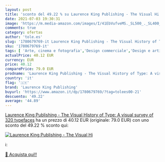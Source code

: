 ```yaml
---
layout: post
title: 'sconto del 49.22 % su Laurence King Publishing - The Visual Hi  '
date: 2021-07-03 19:30:31
image: 'https://m.media-amazon.com/images/I/41EbVufveMS._SL500_._SL400_.jpg'
comments: true
category: ofertas
author: 'tole.es'
slug: '1780679769-it Laurence King Publishing - The Visual History of Type: A...'
sku: '1780679769-it'
tags: [ 'Arte, cinema e fotografia','Design commerciale','Design e arti decorative','Design e grafica','Libri','Tipografia','laurence king publishing', ]
actualPrice: 40.12 EUR
currency: EUR
price: 40.12
comparePrice: 79.0 EUR
prodname: 'Laurence King Publishing - The Visual History of Type: A visual survey of 320 typefaces'
country: 'it'
flag: '🇮🇹'
brand: 'Laurence King Publishing'
buyurl: 'https://www.amazon.it/dp/1780679769/?tag=tolees00-21'
descuento: '49.22'
average: '44.89'
---
```


[Laurence King Publishing - The Visual History of Type: A visual survey of 320 typefaces](https://www.amazon.it/dp/1780679769/?tag=tolees00-21) ha un prezzo di 40.12 EUR (originale: 79.0 EUR) con uno sconto del 49.22 % sconto qui:

[![Laurence King Publishing - The Visual Hi](https://m.media-amazon.com/images/I/41EbVufveMS._SL500_._SL400_.jpg)](https://www.amazon.it/dp/1780679769/?tag=tolees00-21)

ℹ️:


[🛒 Acquista qui!!](https://www.amazon.it/dp/1780679769/?tag=tolees00-21)
